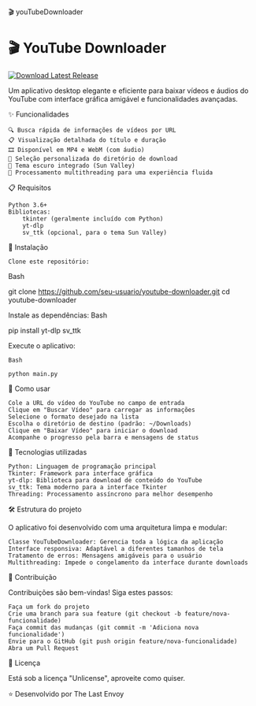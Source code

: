 🎬 youTubeDownloader

# 🎬 YouTube Downloader

[![Download Latest Release](https://img.shields.io/github/v/release/TheLastEnvoy/youtubeDownloader?style=for-the-badge&logo=github&label=Download)](https://github.com/TheLastEnvoy/youtubeDownloader/releases/latest)

Um aplicativo desktop elegante e eficiente para baixar vídeos e áudios do YouTube com interface gráfica amigável e funcionalidades avançadas.

✨ Funcionalidades

    🔍 Busca rápida de informações de vídeos por URL
    📋 Visualização detalhada do título e duração
    🎞️ Disponível em MP4 e WebM (com áudio)
    📂 Seleção personalizada do diretório de download
    🌙 Tema escuro integrado (Sun Valley)
    🧵 Processamento multithreading para uma experiência fluida

📋 Requisitos

    Python 3.6+
    Bibliotecas:
        tkinter (geralmente incluído com Python)
        yt-dlp
        sv_ttk (opcional, para o tema Sun Valley)

🚀 Instalação

    Clone este repositório:

Bash

git clone https://github.com/seu-usuario/youtube-downloader.git
cd youtube-downloader

Instale as dependências:
Bash

pip install yt-dlp sv_ttk

Execute o aplicativo:

    Bash

    python main.py

📖 Como usar

    Cole a URL do vídeo do YouTube no campo de entrada
    Clique em "Buscar Vídeo" para carregar as informações
    Selecione o formato desejado na lista
    Escolha o diretório de destino (padrão: ~/Downloads)
    Clique em "Baixar Vídeo" para iniciar o download
    Acompanhe o progresso pela barra e mensagens de status

🔧 Tecnologias utilizadas

    Python: Linguagem de programação principal
    Tkinter: Framework para interface gráfica
    yt-dlp: Biblioteca para download de conteúdo do YouTube
    sv_ttk: Tema moderno para a interface Tkinter
    Threading: Processamento assíncrono para melhor desempenho

🛠️ Estrutura do projeto

O aplicativo foi desenvolvido com uma arquitetura limpa e modular:

    Classe YouTubeDownloader: Gerencia toda a lógica da aplicação
    Interface responsiva: Adaptável a diferentes tamanhos de tela
    Tratamento de erros: Mensagens amigáveis para o usuário
    Multithreading: Impede o congelamento da interface durante downloads

🤝 Contribuição

Contribuições são bem-vindas! Siga estes passos:

    Faça um fork do projeto
    Crie uma branch para sua feature (git checkout -b feature/nova-funcionalidade)
    Faça commit das mudanças (git commit -m 'Adiciona nova funcionalidade')
    Envie para o GitHub (git push origin feature/nova-funcionalidade)
    Abra um Pull Request

📜 Licença

Está sob a licença "Unlicense", aproveite como quiser.

⭐ Desenvolvido por The Last Envoy
